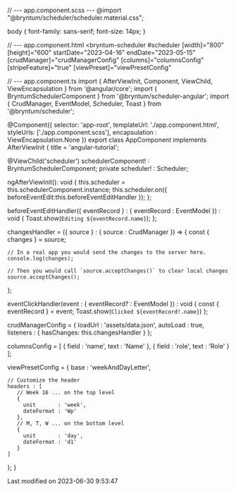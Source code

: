 // --- app.component.scss ---
@import "@bryntum/scheduler/scheduler.material.css";

body {
    font-family: sans-serif;
    font-size: 14px;
}

// --- app.component.html
<bryntum-scheduler
  #scheduler
  [width]="800"
  [height]="600"
  startDate="2023-04-16"
  endDate="2023-05-15"
  [crudManager]="crudManagerConfig"
  [columns]="columnsConfig"
  [stripeFeature]="true"
  [viewPreset]="viewPresetConfig"
></bryntum-scheduler>

// --- app.component.ts
import { AfterViewInit, Component, ViewChild, ViewEncapsulation } from '@angular/core';
import { BryntumSchedulerComponent } from '@bryntum/scheduler-angular';
import { CrudManager, EventModel, Scheduler, Toast } from '@bryntum/scheduler';

@Component({
  selector: 'app-root',
  templateUrl: './app.component.html',
  styleUrls: ['./app.component.scss'],
  encapsulation : ViewEncapsulation.None
})
export class AppComponent implements AfterViewInit {
  title = 'angular-tutorial';

  @ViewChild('scheduler') schedulerComponent! : BryntumSchedulerComponent;
  private scheduler! : Scheduler;

  ngAfterViewInit(): void {
    this.scheduler = this.schedulerComponent.instance;
    this.scheduler.on({
      beforeEventEdit:this.beforeEventEditHandler
    });
  };

  beforeEventEditHandler({ eventRecord } : { eventRecord : EventModel }) : void {
    Toast.show(`Editing ${eventRecord.name}`);
  };

  changesHandler = ({ source } : { source : CrudManager }) => {
    const { changes } = source;

    // In a real app you would send the changes to the server here.
    console.log(changes);

    // Then you would call `source.acceptChanges()` to clear local changes
    source.acceptChanges();
  };

  eventClickHandler(event : { eventRecord? : EventModel }) : void {
    const { eventRecord } = event;
    Toast.show(`Clicked ${eventRecord!.name}`)
  };

  crudManagerConfig = {
    loadUrl   : 'assets/data.json',
    autoLoad  : true,
    listeners : {
      hasChanges: this.changesHandler
    }
  };

  columnsConfig = [
    {
        field : 'name',
        text  : 'Name'
    },
    {
        field : 'role',
        text  : 'Role'
    }
  ];

  viewPresetConfig = {
    base : 'weekAndDayLetter',

    // Customize the header
    headers : [
       // Week 16 ... on the top level
       {
         unit       : 'week',
         dateFormat : 'Wp'
       },
       // M, T, W ... on the bottom level
       {
         unit       : 'day',
         dateFormat : 'd1'
       }
    ]
  };
}



<p class="last-modified">Last modified on 2023-06-30 9:53:47</p>